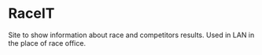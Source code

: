 # RaceIT
Site to show information about race and competitors results. Used in LAN in the place of race office.
